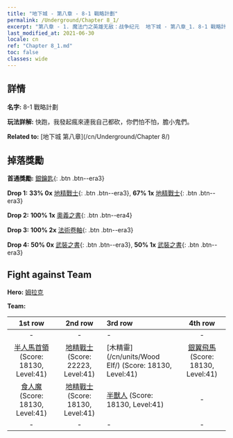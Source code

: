 ```yaml
---
title: "地下城 - 第八章 - 8-1 戰略計劃"
permalink: /Underground/Chapter 8_1/
excerpt: "第八章 - 1. 魔法门之英雄无敌：战争纪元  地下城 - 第八章_1. 8-1 戰略計劃"
last_modified_at: 2021-06-30
locale: cn
ref: "Chapter 8_1.md"
toc: false
classes: wide
---
```


## 詳情

 **名字:** 8-1 戰略計劃

 **玩法詳解:**       快跑，我發起瘋來連我自己都砍，你們怕不怕，膽小鬼們。

 **Related to:** [地下城 第八章](/cn/Underground/Chapter 8/)

## 掉落獎勵

 **首通獎勵:** [銀鑰匙](/cn/Items/con_693/){: .btn .btn--era3}

 **Drop 1:** **33% 0x** [地精戰士](/cn/Items/unt_217/){: .btn .btn--era3}, **67% 1x** [地精戰士](/cn/Items/unt_217/){: .btn .btn--era3}

 **Drop 2:** **100% 1x** [奧義之書](/cn/Items/mat_39/){: .btn .btn--era4}

 **Drop 3:** **100% 2x** [法術卷軸](/cn/Items/con_694/){: .btn .btn--era3}

 **Drop 4:** **50% 0x** [武裝之書](/cn/Items/mat_32/){: .btn .btn--era3}, **50% 1x** [武裝之書](/cn/Items/mat_32/){: .btn .btn--era3}


## Fight against Team
 **Hero:** [姆拉克](/cn/heroes/Mullich/)

 **Team:**


  | 1st row | 2nd row | 3rd row | 4th row |
  |:----:|:----:|:----|:----:|
  | - | - | - | - |
  | [半人馬首領](/cn/units/Centaur/) (Score: 18130, Level:41)  | [地精戰士](/cn/units/Goblin/) (Score: 22223, Level:41)  | [木精靈](/cn/units/Wood Elf/) (Score: 18130, Level:41)  | [銀翼飛馬](/cn/units/Pegasus/) (Score: 18130, Level:41)  |
  | [食人魔](/cn/units/Ogre/) (Score: 18130, Level:41)  | [地精戰士](/cn/units/Goblin/) (Score: 18130, Level:41)  | [半獸人](/cn/units/Orc/) (Score: 18130, Level:41)  | - |
  | - | - | - | - |


